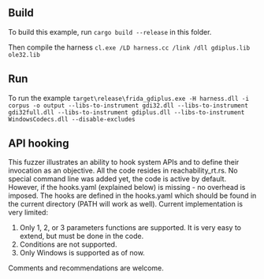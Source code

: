 ## Build

To build this example, run `cargo build --release` in this folder.

Then compile the harness `cl.exe /LD harness.cc /link /dll gdiplus.lib ole32.lib`

## Run

To run the example `target\release\frida_gdiplus.exe -H harness.dll -i corpus -o output --libs-to-instrument gdi32.dll --libs-to-instrument gdi32full.dll --libs-to-instrument gdiplus.dll --libs-to-instrument WindowsCodecs.dll --disable-excludes`

## API hooking
This fuzzer illustrates an ability to hook system APIs and to define their invocation as an objective.
All the code resides in reachability_rt.rs.
No special command line was added yet, the code is active by default. However, if the hooks.yaml (explained below) is missing - no overhead is imposed.
The hooks are defined in the hooks.yaml which should be found in the current directory (PATH will work as well). Current implementation is very limited:
1. Only 1, 2, or 3 parameters functions are supported. It is very easy to extend, but must be done in the code.
2. Conditions are not supported. 
3. Only Windows is supported as of now.

Comments and recommendations are welcome.